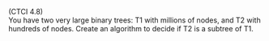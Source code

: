 (CTCI 4.8)  
You have two very large binary trees: T1 with millions of nodes, and T2 with
hundreds of nodes.  Create an algorithm to decide if T2 is a subtree of T1.